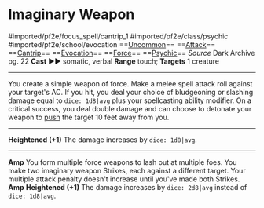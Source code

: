 # Imaginary Weapon
#imported/pf2e/focus_spell/cantrip_1 #imported/pf2e/class/psychic #imported/pf2e/school/evocation 
==[Uncommon](uncommon.md)== ==[Attack](attack.md)== ==[Cantrip](cantrip.md)== ==[Evocation](evocation.md)== ==[Force](force.md)== ==[Psychic](../../../Traits/Psychic.md)==
*Source* Dark Archive pg. 22
**Cast** ►► somatic, verbal
**Range** touch; **Targets** 1 creature

---
You create a simple weapon of force. Make a melee spell attack roll against your target's AC. If you hit, you deal your choice of bludgeoning or slashing damage equal to `dice: 1d8|avg` plus your spellcasting ability modifier. On a critical success, you deal double damage and can choose to detonate your weapon to [push](../../../Rules/Forced%20Movement.md) the target 10 feet away from you.

<hr>

**Heightened (+1)** The damage increases by `dice: 1d8|avg`.

---
**Amp** You form multiple force weapons to lash out at multiple foes. You make two imaginary weapon Strikes, each against a different target. Your multiple attack penalty doesn't increase until you've made both Strikes.
**Amp** **Heightened (+1)** The damage increases by `dice: 2d8|avg` instead of `dice: 1d8|avg`.